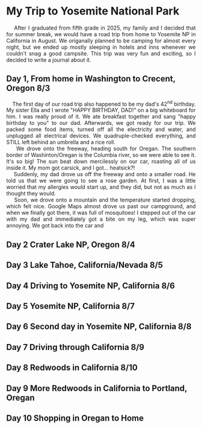 # My Trip to Yosemite National Park

<div style="text-align: justify;">
&nbsp;&nbsp;&nbsp;&nbsp;After I graduated from fifth grade in 2025, my family and I decided that for summer break, we would have a road trip from home to Yosemite NP in California in August. We origanally planned to be camping for almost every night, but we ended up mostly sleeping in hotels and inns whenever we couldn't snag a good campsite. This trip was very fun and exciting, so I decided to write a journal about it.
</div>

## Day 1, From home in Washington to Crecent, Oregon 8/3

<div style="text-align: justify;">
&nbsp;&nbsp;&nbsp;&nbsp;The first day of our road trip also happened to be my dad's 42<sup>nd</sup> birthday. My sister Ella and I wrote "HAPPY BIRTHDAY, DAD!" on a big whiteboard for him. I was really proud of it. We ate breakfast together and sang "happy birthday to you" to our dad. Afterwards, we got ready for our trip. We packed some food items, turned off all the electricity and water, and unplugged all electrical devices. We quadruple-checked everything, and STILL left behind an umbrella and a rice roll.
<br>
&nbsp;&nbsp;&nbsp;&nbsp;We drove onto the freeway, heading south for Oregan. The southern border of Washinton/Oregan is the Columbia river, so we were able to see it. It's so big! The sun beat down mercilessly on our car, roasting all of us inside it. My mom got carsick, and I got... heatsick?!
<br>
&nbsp;&nbsp;&nbsp;&nbsp;Suddenly, my dad drove us off the freeway and onto a smaller road. He told us that we were going to see a rose garden. At first, I was a little worried that my allergies would start up, and they did, but not as much as I thought they would. 
<br>
&nbsp;&nbsp;&nbsp;&nbsp;Soon, we drove onto a mountain and the temperature started dropping, which felt nice. Google Maps almost drove us past our campground, and when we finally got there, it was full of mosquitoes! I stepped out of the car with my dad and immediately got a bite on my leg, which was super annoying. We got back into the car and 
</div>

## Day 2 Crater Lake NP, Oregon 8/4

<div style="text-align: justify;">
</div>

## Day 3 Lake Tahoe, California/Nevada 8/5

<div style="text-align: justify;">
</div>

## Day 4 Driving to Yosemite NP, California 8/6

<div style="text-align: justify;">
</div>

## Day 5 Yosemite NP, California 8/7

<div style="text-align: justify;">
</div>

## Day 6 Second day in Yosemite NP, California 8/8

<div style="text-align: justify;">
</div>

## Day 7 Driving through California 8/9

<div style="text-align: justify;">
</div>

## Day 8 Redwoods in California 8/10

<div style="text-align: justify;">
</div>

## Day 9 More Redwoods in California to Portland, Oregan

<div style="text-align: justify;">
</div>

## Day 10 Shopping in Oregan to Home

<div style="text-align: justify;">
</div>

<div style="text-align: justify;">
</div> <!--Justify Paragraph-->

&nbsp;&nbsp;&nbsp;&nbsp; <!--Indent-->